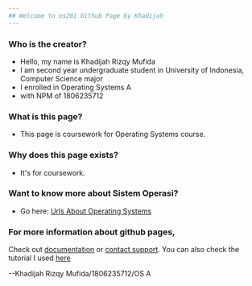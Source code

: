 ```yaml
---
## Welcome to os201 Github Page by Khadijah
---
```

### Who is the creator?
* Hello, my name is Khadijah Rizqy Mufida
* I am second year undergraduate student in University of Indonesia, Computer Science major
* I enrolled in Operating Systems A
* with NPM of 1806235712

### What is this page?
* This page is coursework for Operating Systems course.

### Why does this page exists?
* It's for coursework.

### Want to know more about Sistem Operasi?
* Go here: [Urls About Operating Systems](URLs/)

### For more information about github pages,

Check out [documentation](https://help.github.com/categories/github-pages-basics/) or [contact support](https://github.com/contact).
You can also check the tutorial I used [here](https://extra182.vlsm.org/step/GitHubPages.html)

--Khadijah Rizqy Mufida/1806235712/OS A
